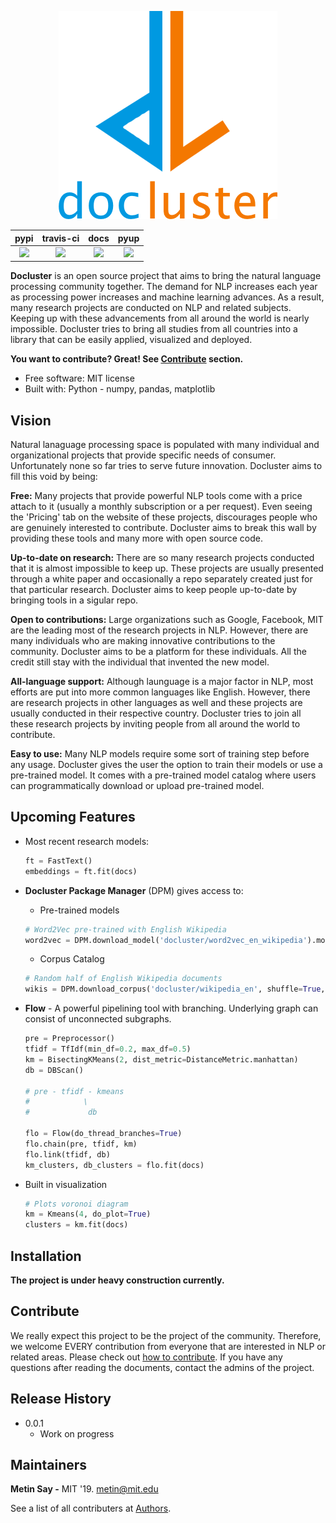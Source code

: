<p align="center">
<img src="./img/logo_docluster.png">
</p>


<!-- | pypi       | travis-ci        | docs | pyup |
| :-------------:|:-------------:| :-----:|:-----:|
|  [![alt text](https://img.shields.io/pypi/v/docluster.svg "pypi")](https://pypi.python.org/pypi/docluster)   | [![alt text](https://img.shields.io/travis/metinsay/docluster.svg "travis-ci")](https://travis-ci.org/metinsay/docluster) | [![alt text](https://readthedocs.org/projects/docluster/badge/?version=latest "Documentation")](https://docluster.readthedocs.io/en/latest/?badge=latest)| [![alt text](https://pyup.io/repos/github/metinsay/docluster/shield.svg "pyup")](https://pyup.io/repos/github/metinsay/docluster/) | -->
<center>
<table align="center">
    <thead>
        <tr>
            <th align="center">pypi</th>
            <th align="center">travis-ci</th>
            <th align="center">docs</th>
            <th align="center">pyup</th>
        </tr>
    </thead>
    <tbody>
        <tr>
            <td align="center"><a href="https://pypi.python.org/pypi/docluster"><img src="https://img.shields.io/pypi/v/docluster.svg"></a></td>
            <td align="center"><a href="https://travis-ci.org/metinsay/docluster"><img src="https://img.shields.io/travis/metinsay/docluster.svg"></a></td>
            <td align="center"><a href="https://docluster.readthedocs.io/en/latest/?badge=latest"><img src="https://readthedocs.org/projects/docluster/badge/?version=latest"></a></td>
            <td align="center"> <a href="https://pyup.io/repos/github/metinsay/docluster/"><img src="https://pyup.io/repos/github/metinsay/docluster/shield.svg"></a></td>
        </tr>
    </tbody>
</table>
</center>

**Docluster** is an open source project that aims to bring the natural language processing community together. The demand for NLP increases each year as processing power increases and machine learning advances. As a result, many research projects are conducted on NLP and related subjects. Keeping up with these advancements from all around the world is nearly impossible. Docluster tries to bring all studies from all countries into a library that can be easily applied, visualized and deployed.

**You want to contribute? Great! See [Contribute](./CONTRIBUTING.rst) section.**

* Free software: MIT license
* Built with: Python - numpy, pandas, matplotlib

## Vision

Natural lanaguage processing space is populated with many individual and organizational projects that provide specific needs of consumer. Unfortunately none so far tries to serve future innovation. Docluster aims to fill this void by being:

**Free:** Many projects that provide powerful NLP tools come with a price attach to it (usually a monthly subscription or a per request). Even seeing the 'Pricing' tab on the website of these projects, discourages people who are genuinely interested to contribute. Docluster aims to break this wall by providing these tools and many more with open source code.

**Up-to-date on research:** There are so many research projects conducted that it is almost impossible to keep up. These projects are usually presented through a white paper and occasionally a repo separately created just for that particular research. Docluster aims to keep people up-to-date by bringing tools in a sigular repo.

**Open to contributions:** Large organizations such as Google, Facebook, MIT are the leading most of the research projects in NLP. However, there are many individuals who are making innovative contributions to the community. Docluster aims to be a platform for these individuals. All the credit still stay with the individual that invented the new model.

**All-language support:** Although launguage is a major factor in NLP, most efforts are put into more common languages like English. However, there are research projects in other languages as well and these projects are usually conducted in their respective country. Docluster tries to join all these research projects by inviting people from all around the world to contribute.

**Easy to use:** Many NLP models require some sort of training step before any usage. Docluster gives the user the option to train their models or use a pre-trained model. It comes with a pre-trained model catalog where users can programmatically download or upload pre-trained model.

## Upcoming Features

* Most recent research models:

    ```python
    ft = FastText()
    embeddings = ft.fit(docs)
    ```

* **Docluster Package Manager** (DPM) gives access to:

    * Pre-trained models

    ```python
    # Word2Vec pre-trained with English Wikipedia
    word2vec = DPM.download_model('docluster/word2vec_en_wikipedia').model
    ```
    * Corpus Catalog

    ```python
    # Random half of English Wikipedia documents
    wikis = DPM.download_corpus('docluster/wikipedia_en', shuffle=True, fraction=0.5).text
    ```

* **Flow** - A powerful pipelining tool with branching. Underlying graph can consist of unconnected subgraphs.

    ```python
    pre = Preprocessor()
    tfidf = TfIdf(min_df=0.2, max_df=0.5)
    km = BisectingKMeans(2, dist_metric=DistanceMetric.manhattan)
    db = DBScan()

    # pre - tfidf - kmeans
    #            \
    #             db

    flo = Flow(do_thread_branches=True)
    flo.chain(pre, tfidf, km)
    flo.link(tfidf, db)
    km_clusters, db_clusters = flo.fit(docs)
    ```


* Built in visualization

    ```python
    # Plots voronoi diagram
    km = Kmeans(4, do_plot=True)
    clusters = km.fit(docs)
    ```

## Installation

**The project is under heavy construction currently.**

## Contribute

We really expect this project to be the project of the community. Therefore, we welcome EVERY contribution from everyone that are interested in NLP or related areas. Please check out [how to contribute](./CONTRIBUTING.rst). If you have any questions after reading the documents, contact the admins of the project.

## Release History

* 0.0.1
    * Work on progress

## Maintainers

**Metin Say -** MIT '19. metin@mit.edu

See a list of all contributers at [Authors](AUTHORS.rst).
